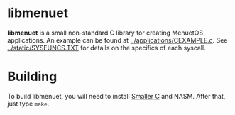 # libmenuet

**libmenuet** is a small non-standard C library for creating MenuetOS applications.
An example can be found at [../applications/CEXAMPLE.c](../applications/CEXAMPLE.c).
See [../static/SYSFUNCS.TXT](../static/SYSFUNCS.TXT) for details on the specifics of each syscall.

# Building

To build libmenuet, you will need to install [Smaller C](https://github.com/alexfru/SmallerC) and NASM. After that, just type `make`.
